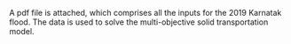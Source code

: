 A pdf file is attached, which comprises all the inputs for the 2019 Karnatak flood. The data is used to solve the multi-objective solid transportation model. 
